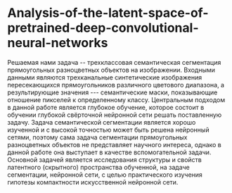 # Analysis-of-the-latent-space-of-pretrained-deep-convolutional-neural-networks
Решаемая нами задача -- трехклассовая семантическая сегментация прямоугольных разноцветных объектов на изображении. Входными данными являются трехканальные синтетические изображения пересекающихся прямоугольников различного цветового диапазона, а результирующие значения --- семантические маски, показывающие отношение пикселей к определенному классу. Центральным подходом в данной работе является глубокое обучение, которое состоит в обучении глубокой свёрточной нейронной сети решать поставленную задачу. Задача семантической сегментации является хорошо изученной и с высокой точностью может быть решена нейронный сетями, поэтому сама задача сегментации прямоугольных разноцветных объектов не представляет научного интереса, однако в данной работе она выступает в качестве вспомогательной задачи. Основной задачей является исследования структуры и свойств латентного (скрытного) пространства обученной, на задаче сегментации, нейронной сети, с целью практического изучения гипотезы компактности искусственной нейронной сети.

